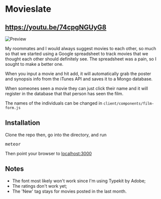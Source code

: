 # Movieslate
## https://youtu.be/74cpgNGUyG8

![Preview](http://i.imgur.com/Dla9nbg.jpg)

My roommates and I would always suggest movies to each other, so much so that we started using a Google spreadsheet to track movies that we thought each other should definitely see. The spreadsheet was a pain, so I sought to make a better one.

When you input a movie and hit add, it will automatically grab the poster and synopsis info from the iTunes API and saves it to a Mongo database.

When someones seen a movie they can just click their name and it will register in the database that that person has seen the film.

The names of the individuals can be changed in <code>client/components/film-form.js</code>

## Installation

Clone the repo then, go into the directory, and run <pre>meteor</pre>
Then point your browser to [localhost:3000](http://localhost:3000)

## Notes

 - The font most likely won't work since I'm using Typekit by Adobe;
 - The ratings don't work yet;
 - The 'New' tag stays for movies posted in the last month.
